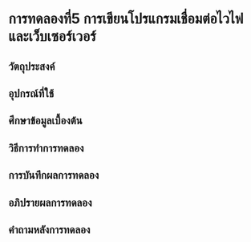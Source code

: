 # การทดลองที่5 การเขียนโปรแกรมเชื่อมต่อไวไฟและเว็บเซอร์เวอร์

## วัตถุประสงค์

## อุปกรณ์ที่ใช้

## ศึกษาข้อมูลเบื้องต้น

## วิธีการทำการทดลอง


## การบันทึกผลการทดลอง

## อภิปรายผลการทดลอง


## คำถามหลังการทดลอง



